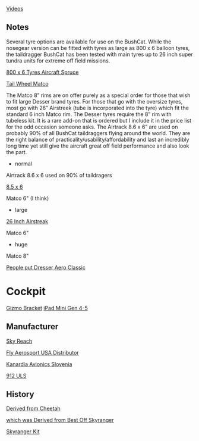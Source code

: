 [Videos](https://www.youtube.com/playlist?list=PLOMPit08oVVmdfw3zxWKy2Q6XJDhNLwZV)

## Notes

Several tyre options are available for use on the BushCat. While the nosegear version can be fitted with tyres as large as 800 x 6 balloon tyres, the taildragger BushCat has been tested with main tyres up to 26 inch super tundra units for extreme off field missions.

[800 x 6 Tyres Aircraft Spruce](https://www.aircraftspruce.com/catalog/lgpages/800-6.php)

[Tail Wheel Matco](http://www.matcomfg.com/)

The Matco 8” rims are on offer purely as a special order for those that wish to fit large Desser brand tyres. For those that go with the oversize tyres, most go with 26” Airstreek (tube is incorporated into the tyre) which fit the standard 6 inch Matco rim. The Desser tyres require the 8” rim with tubeless kit. It is a rare add-on that is ordered but I include it in the price list for the odd occasion someone asks. The Airtrack 8.6 x 6” are used on probably 90% of all BushCat taildraggers flying around the world. They are the right balance of practicality/usability/affordability and last an incredibly long time yet still give the aircraft great off field performance and also look the part.

* normal

Airtrack 8.6 x 6 used on 90% of taildragers 

[8.5 x 6](https://shop.desser.com/8.50x6-6-ply-specialty-tires-of-america,-air-trac-tire/ecomm-product-detail/323285/)

Matco 6" (I think)

* large

[26 Inch Airstreak](https://www.airframesalaska.com/Alaskan-Bushwheel-Airstreak-26-p/26126.r1.htm)

Matco 6"

* huge

Matco 8"

[People put Dresser Aero Classic](https://shop.desser.com/collections/tundra-tires/)

# Cockpit

[Gizmo Bracket](http://airgizmos.3dcartstores.com/)
[iPad Mini Gen 4-5](http://airgizmos.3dcartstores.com/iPad-mini-Panel-Dock%C2%AE-generation-4-5_p_61.html)

## Manufacturer

[Sky Reach](https://www.fly-skyreach.com/)

[Fly Aerosport USA Distributor](https://www.fly-aerosport.com/)

[Kanardia Avionics Slovenia](https://www.kanardia.eu/)

[912 ULS](https://en.wikipedia.org/wiki/Rotax_912)

## History

[Derived from Cheetah](https://en.wikipedia.org/wiki/Rainbow_Cheetah)

[which was Derived from Best Off Skyranger](https://en.wikipedia.org/wiki/Best_Off_Skyranger)

[Skyranger Kit](https://www.skyranger.co.uk/en/the-skyranger-story/)
